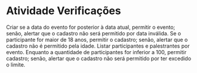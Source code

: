 # Atividade Verificações

Criar se a data do evento for posterior à data atual, permitir o evento; senão, alertar que o cadastro não será permitido por data inválida.
Se o participante for maior de 18 anos, permitir o cadastro; senão, alertar que o cadastro não é permitido pela idade. 
Listar participantes e palestrantes por evento. 
Enquanto a quantidade de participantes for inferior a 100, permitir cadastro; senão, alertar que o cadastro não será permitido por ter excedido o limite.
